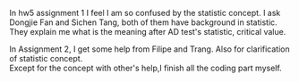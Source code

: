 In hw5 assignment 1 I feel I am so confused by the statistic concept. I ask Dongjie Fan and Sichen Tang, both of them have background in statistic. They explain me what is the meaning after AD test's statistic, critical value. </br>

In Assignment 2, I get some help from Filipe and Trang. Also for clarification of statistic concept.</br>
Except for the concept with other's help,I finish all the coding part myself.
